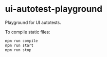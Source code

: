 # ui-autotest-playground
Playground for UI autotests.


To compile static files: 
```javascript 
npm run compile
npm run start 
npm run stop
```